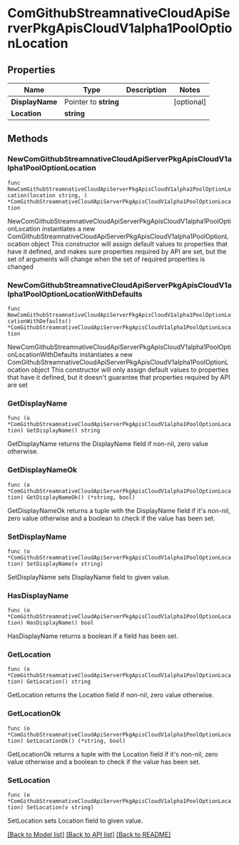 # ComGithubStreamnativeCloudApiServerPkgApisCloudV1alpha1PoolOptionLocation

## Properties

Name | Type | Description | Notes
------------ | ------------- | ------------- | -------------
**DisplayName** | Pointer to **string** |  | [optional] 
**Location** | **string** |  | 

## Methods

### NewComGithubStreamnativeCloudApiServerPkgApisCloudV1alpha1PoolOptionLocation

`func NewComGithubStreamnativeCloudApiServerPkgApisCloudV1alpha1PoolOptionLocation(location string, ) *ComGithubStreamnativeCloudApiServerPkgApisCloudV1alpha1PoolOptionLocation`

NewComGithubStreamnativeCloudApiServerPkgApisCloudV1alpha1PoolOptionLocation instantiates a new ComGithubStreamnativeCloudApiServerPkgApisCloudV1alpha1PoolOptionLocation object
This constructor will assign default values to properties that have it defined,
and makes sure properties required by API are set, but the set of arguments
will change when the set of required properties is changed

### NewComGithubStreamnativeCloudApiServerPkgApisCloudV1alpha1PoolOptionLocationWithDefaults

`func NewComGithubStreamnativeCloudApiServerPkgApisCloudV1alpha1PoolOptionLocationWithDefaults() *ComGithubStreamnativeCloudApiServerPkgApisCloudV1alpha1PoolOptionLocation`

NewComGithubStreamnativeCloudApiServerPkgApisCloudV1alpha1PoolOptionLocationWithDefaults instantiates a new ComGithubStreamnativeCloudApiServerPkgApisCloudV1alpha1PoolOptionLocation object
This constructor will only assign default values to properties that have it defined,
but it doesn't guarantee that properties required by API are set

### GetDisplayName

`func (o *ComGithubStreamnativeCloudApiServerPkgApisCloudV1alpha1PoolOptionLocation) GetDisplayName() string`

GetDisplayName returns the DisplayName field if non-nil, zero value otherwise.

### GetDisplayNameOk

`func (o *ComGithubStreamnativeCloudApiServerPkgApisCloudV1alpha1PoolOptionLocation) GetDisplayNameOk() (*string, bool)`

GetDisplayNameOk returns a tuple with the DisplayName field if it's non-nil, zero value otherwise
and a boolean to check if the value has been set.

### SetDisplayName

`func (o *ComGithubStreamnativeCloudApiServerPkgApisCloudV1alpha1PoolOptionLocation) SetDisplayName(v string)`

SetDisplayName sets DisplayName field to given value.

### HasDisplayName

`func (o *ComGithubStreamnativeCloudApiServerPkgApisCloudV1alpha1PoolOptionLocation) HasDisplayName() bool`

HasDisplayName returns a boolean if a field has been set.

### GetLocation

`func (o *ComGithubStreamnativeCloudApiServerPkgApisCloudV1alpha1PoolOptionLocation) GetLocation() string`

GetLocation returns the Location field if non-nil, zero value otherwise.

### GetLocationOk

`func (o *ComGithubStreamnativeCloudApiServerPkgApisCloudV1alpha1PoolOptionLocation) GetLocationOk() (*string, bool)`

GetLocationOk returns a tuple with the Location field if it's non-nil, zero value otherwise
and a boolean to check if the value has been set.

### SetLocation

`func (o *ComGithubStreamnativeCloudApiServerPkgApisCloudV1alpha1PoolOptionLocation) SetLocation(v string)`

SetLocation sets Location field to given value.



[[Back to Model list]](../README.md#documentation-for-models) [[Back to API list]](../README.md#documentation-for-api-endpoints) [[Back to README]](../README.md)


